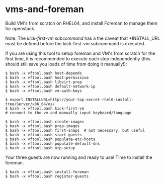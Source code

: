 vms-and-foreman
===============

Build VM's from scratch on RHEL64, and install Foreman to manage them
for openstack.

Note: The *kick-first-vm subcommand* has a the caveat that
*INSTALL_URL must be defined before the kick-first-vm subcommand is
executed.  

If you are using this tool to setup foreman and VM's from scratch for
the first time, it is recommended to execute each step independently
(this should still save you loads of time from doing it manually!):


    $ bash -x vftool.bash host-depends
    $ bash -x vftool.bash host-permissive
    $ bash -x vftool.bash libvirt-prep
    $ bash -x vftool.bash default-network-ip
    $ bash -x vftool.bash vm-auth-keys
    
    $ export INSTALLURL=http://your-top-secret-rhel6-install-tree/Server/x86_64/os/
    $ bash -x vftool.bash kick-first-vm
    # connect to the vm and manually input keyboard/language
    
    $ bash -x vftool.bash create-images
    $ bash -x vftool.bash prep-images
    $ bash -x vftool.bash first-snaps  # not necessary, but useful
    $ bash -x vftool.bash start-guests
    $ bash -x vftool.bash populate-etc-hosts
    $ bash -x vftool.bash populate-default-dns
    $ bash -x vftool.bash ntp-setup

Your three guests are now running and ready to use!  Time to install
the foreman.

    $ bash -x vftool.bash install-foreman
    $ bash -x vftool.bash register-guests



